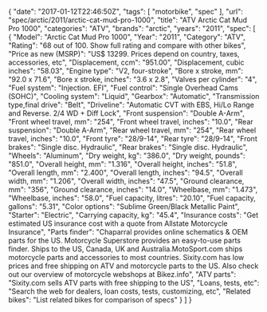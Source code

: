 {
    "date": "2017-01-12T22:46:50Z",
    "tags": [
        "motorbike",
        "spec"
    ],
    "url": "spec\/arctic\/2011\/arctic-cat-mud-pro-1000",
    "title": "ATV Arctic Cat Mud Pro 1000",
    "categories": "ATV",
    "brands": "arctic",
    "years": "2011",
    "spec": [
        {
            "Model": "Arctic Cat Mud Pro 1000",
            "Year": "2011",
            "Category": "ATV",
            "Rating": "68 out of 100. Show full rating and compare with other bikes",
            "Price as new (MSRP)": "US$ 13299.   Prices depend on country, taxes, accessories, etc",
            "Displacement, ccm": "951.00",
            "Displacement, cubic inches": "58.03",
            "Engine type": "V2, four-stroke",
            "Bore x stroke, mm": "92.0 x 71.6",
            "Bore x stroke, inches": "3.6 x 2.8",
            "Valves per cylinder": "4",
            "Fuel system": "Injection. EFI",
            "Fuel control": "Single Overhead Cams (SOHC)",
            "Cooling system": "Liquid",
            "Gearbox": "Automatic",
            "Transmission type,final drive": "Belt",
            "Driveline": "Automatic CVT with EBS, Hi\/Lo Range and Reverse. 2\/4 WD + Diff Lock",
            "Front suspension": "Double A-Arm",
            "Front wheel travel, mm": "254",
            "Front wheel travel, inches": "10.0",
            "Rear suspension": "Double A-Arm",
            "Rear wheel travel, mm": "254",
            "Rear wheel travel, inches": "10.0",
            "Front tyre": "28\/9-14",
            "Rear tyre": "28\/9-14",
            "Front brakes": "Single disc. Hydraulic",
            "Rear brakes": "Single disc. Hydraulic",
            "Wheels": "Aluminum",
            "Dry weight, kg": "386.0",
            "Dry weight, pounds": "851.0",
            "Overall height, mm": "1.316",
            "Overall height, inches": "51.8",
            "Overall length, mm": "2.400",
            "Overall length, inches": "94.5",
            "Overall width, mm": "1.206",
            "Overall width, inches": "47.5",
            "Ground clearance, mm": "356",
            "Ground clearance, inches": "14.0",
            "Wheelbase, mm": "1.473",
            "Wheelbase, inches": "58.0",
            "Fuel capacity, litres": "20.10",
            "Fuel capacity, gallons": "5.31",
            "Color options": "Sublime Green\/Black Metallic Paint",
            "Starter": "Electric",
            "Carrying capacity, kg": "45.4",
            "Insurance costs": "Get estimated US insurance cost with a quote from Allstate Motorcycle Insurance",
            "Parts finder": "Chaparral provides online schematics & OEM parts for the US.   Motorcycle Superstore provides an easy-to-use parts finder. Ships to the US, Canada, UK and Australia.MotoSport.com ships motorcycle parts and accessories to most countries.    Sixity.com has low prices and free shipping on ATV and motorcycle parts to the US. Also check out our overview of motorcycle webshops at Bikez.info",
            "ATV parts": "Sixity.com sells ATV parts with free shipping to the US",
            "Loans, tests, etc": "Search the web for dealers, loan costs, tests, customizing, etc",
            "Related bikes": "List related bikes for comparison of specs"
        }
    ]
}